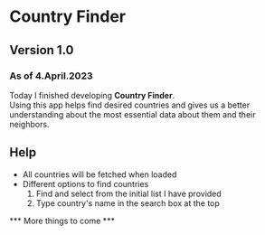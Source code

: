 # Country Finder

## Version 1.0
### As of 4.April.2023
Today I finished developing <b>Country Finder</b>. <br/> Using this app helps find desired countries and gives us a better understanding about the most essential data about them and their neighbors.

## Help
<ul>
  <li>All countries will be fetched when loaded</li>
  <li>Different options to find countries
    <ol>
      <li>Find and select from the initial list I have provided</li>
      <li>Type country's name in the search box at the top</li>
    </ol>
  </li>
</ul>
  

*** More things to come ***

